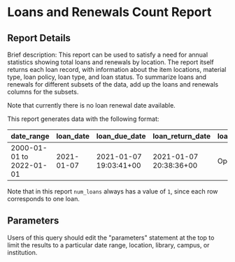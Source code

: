 # Loans and Renewals Count Report

## Report Details

Brief description: This report can be used to satisfy a need for annual statistics showing total loans and renewals by location. The report itself returns each loan record, with information about the item locations, material type, loan policy, loan type, and loan status. To summarize loans and renewals for different subsets of the data, add up the loans and renewals columns for the subsets.

Note that currently there is no loan renewal date available. 

This report generates data with the following format:

| date\_range | loan\_date | loan\_due\_date | loan\_return\_date | loan\_status | num\_loans | num\_renewals | patron\_group\_name | material\_type\_name | loan\_policy\_name | permanent\_loan\_type\_name | temporary\_loan\_type\_name | permanent\_location\_name | temporary\_location\_name | effective\_location\_name | permanent\_location\_library\_name | permanent\_location\_campus\_name | permanent\_location\_institution\_name |
|---|---|---|---|---|---|---|---|---|---|---|---|---|---|---|---|---|---|
| 2000-01-01 to 2022-01-01 | 2021-01-07 | 2021-01-07 19:03:41+00 | 2021-01-07 20:38:36+00 | Open | 1 |  | undergrad | book | One Hour |  | Can circulate | Main Library | | Main Library | Datalogisk Institut | City Campus | Københavns Universitet |

Note that in this report `num_loans` always has a value of `1`, since
each row corresponds to one loan.


## Parameters

Users of this query should edit the "parameters" statement at the top to limit the results to a particular date range, location, library, campus, or institution.
